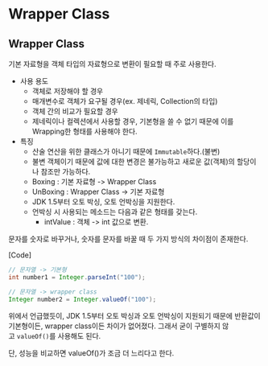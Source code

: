 # Wrapper Class

## **Wrapper Class**

기본 자료형을 객체 타입의 자료형으로 변환이 필요할 때 주로 사용한다.

- 사용 용도
  - 객체로 저장해야 할 경우
  - 매개변수로 객체가 요구될 경우(ex. 제네릭, Collection의 타입)
  - 객체 간의 비교가 필요할 경우
  - 제네릭이나 컬렉션에서 사용할 경우, 기본형을 쓸 수 없기 때문에 이를 Wrapping한 형태를 사용해야 한다.
- 특징
  - 산술 연산을 위한 클래스가 아니기 때문에 `Immutable`하다.(불변)
  - 불변 객체이기 때문에 값에 대한 변경은 불가능하고 새로운 값(객체)의 할당이나 참조만 가능하다.
  - Boxing : 기본 자료형 -> Wrapper Class
  - UnBoxing : Wrapper Class -> 기본 자료형
  - JDK 1.5부터 오토 박싱, 오토 언박싱을 지원한다.
  - 언박싱 시 사용되는 메소드는 다음과 같은 형태를 갖는다.
    - intValue : 객체 -> int 값으로 변환.

문자를 숫자로 바꾸거나, 숫자를 문자를 바꿀 때 두 가지 방식의 차이점이 존재한다.

[Code]

```java
// 문자열 -> 기본형
int number1 = Integer.parseInt("100");

// 문자열 -> wrapper class
Integer number2 = Integer.valueOf("100");
```

위에서 언급했듯이, JDK 1.5부터 오토 박싱과 오토 언박싱이 지원되기 때문에 반환값이 기본형이든, wrapper class이든 차이가 없어졌다. 그래서 굳이 구별하지 않고 `valueOf()`를 사용해도 된다.

단, 성능을 비교하면 valueOf()가 조금 더 느리다고 한다.
